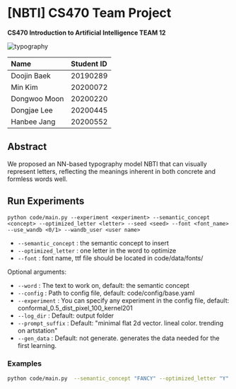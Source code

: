 # [NBTI] CS470 Team Project

**CS470 Introduction to Artificial Intelligence TEAM 12**

![typography](https://github.com/DoojinBaek/CS470_Word_As_Image/assets/104518532/9ba2b4cf-9676-415d-91aa-cd7ac7c60c56)


| **Name**       | **Student ID** |
| :------------- | :------------- |
| Doojin Baek    | 20190289       |
| Min Kim        | 20200072       |
| Dongwoo Moon   | 20200220       |
| Dongjae Lee    | 20200445       |
| Hanbee Jang    | 20200552       |

## Abstract

We proposed an NN-based typography model NBTI that can visually represent letters, reflecting the meanings inherent in both concrete and formless words well.



## Run Experiments

```
python code/main.py --experiment <experiment> --semantic_concept <concept> --optimized_letter <letter> --seed <seed> --font <font_name> --use_wandb <0/1> --wandb_user <user name> 
```


* ```--semantic_concept``` : the semantic concept to insert
* ```--optimized_letter``` : one letter in the word to optimize
* ```--font``` : font name, ttf file should be located in code/data/fonts/

Optional arguments:
* ```--word``` : The text to work on, default: the semantic concept
* ```--config``` : Path to config file, default: code/config/base.yaml
* ```--experiment``` : You can specify any experiment in the config file, default: conformal_0.5_dist_pixel_100_kernel201
* ```--log_dir``` : Default: output folder
* ```--prompt_suffix``` : Default: "minimal flat 2d vector. lineal color. trending on artstation"
* ```--gen_data``` : Default: not generate. generates the data needed for the first learning.


### Examples
```bash
python code/main.py  --semantic_concept "FANCY" --optimized_letter "Y" --font "KaushanScript-Regular" --abstract "TRUE"
```
